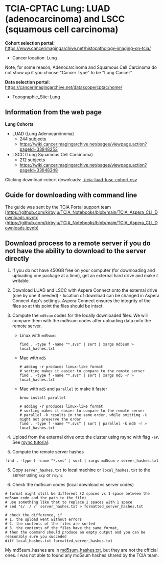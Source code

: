 
# TCIA-CPTAC Lung: LUAD (adenocarcinoma) and LSCC (squamous cell carcinoma)

**Cohort selection portal:** https://www.cancerimagingarchive.net/histopathology-imaging-on-tcia/
* Cancer location: Lung

Note, for some reason, Adenocarcinoma and Squamous Cell Carcinoma do not show up if you choose "Cancer Type" to be "Lung Cancer"


**Data selection portal:** https://cancerimagingarchive.net/datascope/cptac/home/
* Topographic_Site: Lung


## Information from the web page

**Lung Cohorts**
* LUAD (Lung Adenocarcinoma)
	* 244 subjects
	* https://wiki.cancerimagingarchive.net/pages/viewpage.action?pageId=33948253
* LSCC (Lung Squamous Cell Carcinoma)
	* 212 subjects
	* https://wiki.cancerimagingarchive.net/pages/viewpage.action?pageId=33948248

Clicking download cohort downloads: [./tcia-luad-lusc-cohort.csv](./tcia-luad-lusc-cohort.csv)

## Guide for downloading with command line

The guide was sent by the TCIA Portal support team
[https://github.com/kirbyju/TCIA_Notebooks/blob/main/TCIA_Aspera_CLI_Downloads.ipynb](https://github.com/kirbyju/TCIA_Notebooks/blob/main/TCIA_Aspera_CLI_Downloads.ipynb)

## Download process to a remote server if you do not have the ability to download to the server directly

1. If you do not have 450GB free on your computer (for downloading and uploading one package at a time), get an external hard drive and make it writable
2. Download LUAD and LSCC with Aspera Connect onto the external drive (one by one if needed) - location of download can be changed in Aspera Connect App's settings. Aspera Connect ensures the integrity of the files so at this point the files should be intact.
3. Compute the `md5sum` codes for the locally downloaded files. We will compare them with the md5sum codes after uploading data onto the remote server.
    * Linux with `md5sum`: 
        ```shell
        find . -type f -name "*.svs" | sort | xargs md5sum > local_hashes.txt
        ```
    * Mac with `md5`
        ```shell
        # adding -r produces linux-like format
        # sorting makes it easier to compare to the remote server
        find . -type f -name "*.svs" | sort | xargs md5 -r > local_hashes.txt
        ```
    * Mac with `md5` and `parallel` to make it faster
        ```shell
        brew install parallel

        # adding -r produces linux-like format
        # sorting makes it easier to compare to the remote server
        # parallel -k results in the same order, while omitting -k might not preserve the order
        find . -type f -name "*.svs" | sort | parallel -k md5 -r > local_hashes.txt
        ```

3. Upload from the external drive onto the cluster using rsync with flag `-aP`. See [rsync tutorial](https://www.digitalocean.com/community/tutorials/how-to-use-rsync-to-sync-local-and-remote-directories).

4. Compute the remote server hashes
```shell
find . -type f -name "*.svs" | sort | xargs md5sum > server_hashes.txt
```

5. Copy `server_hashes.txt` to local machine or `local_hashes.txt` to the server using `scp` or `rsync`

4. Check the md5sum codes (local download vs server codes)
```
# format might still be different (2 spaces vs 1 space between the md5sum code and the path to the file)
# use something like that to replace 2 spaces with 1 space
# sed 's/  / /' server_hashes.txt > formatted_server_hashes.txt

# check the difference, if
# 1. the upload went without errors
# 2. the contents of the files are sorted 
# 3. the contents of the files have the same format, 
# then the command should produce an empty output and you can be reasonably sure you succeded
diff local_hashes.txt formatted_server_hashes.txt
```

My md5sum_hashes are in [md5sum_hashes.txt](./md5sum_hashes.txt), but they are not the official ones. I was not able to found any md5sum hashes shared by the TCIA team.